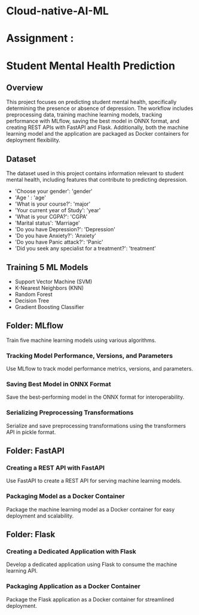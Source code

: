 # Cloud-native-AI-ML 
# Assignment :



# Student Mental Health Prediction


## Overview

This project focuses on predicting student mental health, specifically determining the presence or absence of depression. The workflow includes preprocessing data, training machine learning models, tracking performance with MLflow, saving the best model in ONNX format, and creating REST APIs with FastAPI and Flask. Additionally, both the machine learning model and the application are packaged as Docker containers for deployment flexibility.


## Dataset

The dataset used in this project contains information relevant to student mental health, including features that contribute to predicting depression.

- 'Choose your gender': 'gender'
- 'Age ' : 'age'
- 'What is your course?': 'major'
- 'Your current year of Study': 'year'
- 'What is your CGPA?': 'CGPA'
- 'Marital status': 'Marriage'
- 'Do you have Depression?': 'Depression'
- 'Do you have Anxiety?': 'Anxiety'
- 'Do you have Panic attack?': 'Panic'
- 'Did you seek any specialist for a treatment?': 'treatment'

## Training 5 ML Models

- Support Vector Machine (SVM)
- K-Nearest Neighbors (KNN)
- Random Forest
- Decision Tree
- Gradient Boosting Classifier

## Folder: MLflow

Train five machine learning models using various algorithms.

### Tracking Model Performance, Versions, and Parameters

Use MLflow to track model performance metrics, versions, and parameters.

### Saving Best Model in ONNX Format

Save the best-performing model in the ONNX format for interoperability.

### Serializing Preprocessing Transformations

Serialize and save preprocessing transformations using the transformers API in pickle format.

## Folder: FastAPI

### Creating a REST API with FastAPI

Use FastAPI to create a REST API for serving machine learning models.

### Packaging Model as a Docker Container

Package the machine learning model as a Docker container for easy deployment and scalability.

## Folder: Flask

### Creating a Dedicated Application with Flask

Develop a dedicated application using Flask to consume the machine learning API.

### Packaging Application as a Docker Container

Package the Flask application as a Docker container for streamlined deployment.

